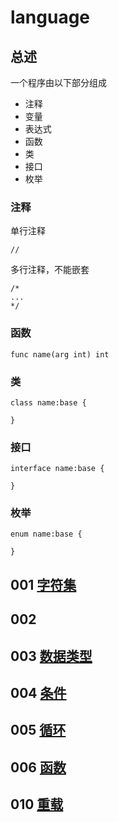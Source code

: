 # language
## 总述



一个程序由以下部分组成

- 注释
- 变量
- 表达式
- 函数
- 类
- 接口
- 枚举

### 注释

单行注释

```
//
```

多行注释，不能嵌套

```
/*
...
*/
```



### 函数

```
func name(arg int) int
```

### 类

```
class name:base {

}
```

### 接口

```
interface name:base {

}
```

### 枚举

```
enum name:base {

}
```







## 001 [字符集](001)

## 002 [](002)

## 003 [数据类型](003)

## 004 [条件](004)

## 005 [循环](005)

## 006 [函数](006)

## 010 [重载](010)
